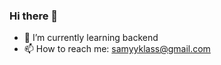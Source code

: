 ### Hi there 👋

- 🌱 I’m currently learning backend
- 📫 How to reach me: samyyklass@gmail.com

<!--
**notabu/notabu** is a ✨ _special_ ✨ repository because its `README.md` (this file) appears on your GitHub profile.

Here are some ideas to get you started:

- 🔭 I’m currently working on ...
- 🌱 I’m currently learning frontend
- 👯 I’m looking to collaborate on ...
- 🤔 I’m looking for help with ...
- 💬 Ask me about ...
- 📫 How to reach me: samyyklass@gmail.com
- 😄 Pronouns: ...
- ⚡ Fun fact: ...
-->
